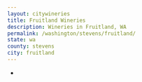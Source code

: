 ```yaml
---
layout: citywineries
title: Fruitland Wineries
description: Wineries in Fruitland, WA
permalink: /washington/stevens/fruitland/
state: wa
county: stevens
city: fruitland
---
```

-
